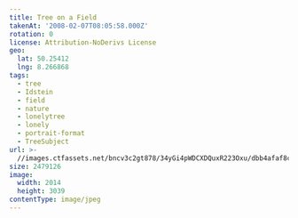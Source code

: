 ```yaml
---
title: Tree on a Field
takenAt: '2008-02-07T08:05:58.000Z'
rotation: 0
license: Attribution-NoDerivs License
geo:
  lat: 50.25412
  lng: 8.266868
tags:
  - tree
  - Idstein
  - field
  - nature
  - lonelytree
  - lonely
  - portrait-format
  - TreeSubject
url: >-
  //images.ctfassets.net/bncv3c2gt878/34yGi4pWDCXDQuxR223Oxu/dbb4afaf8c8fed751b379f839459ed2b/tree-on-a-field_4343883462_o
size: 2479126
image:
  width: 2014
  height: 3039
contentType: image/jpeg
---
```


